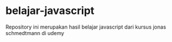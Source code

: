 # belajar-javascript
Repository ini merupakan hasil belajar javascript dari kursus jonas schmedtmann di udemy
